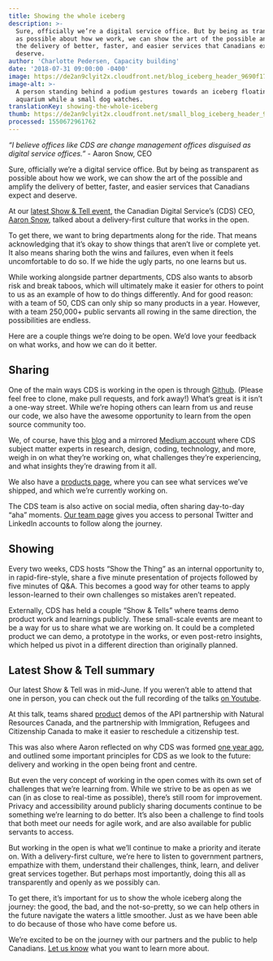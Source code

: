 ```yaml
---
title: Showing the whole iceberg
description: >-
  Sure, officially we’re a digital service office. But by being as transparent
  as possible about how we work, we can show the art of the possible and amplify
  the delivery of better, faster, and easier services that Canadians expect and
  deserve.
author: 'Charlotte Pedersen, Capacity building'
date: '2018-07-31 09:00:00 -0400'
image: https://de2an9clyit2x.cloudfront.net/blog_iceberg_header_9690f17788.jpg
image-alt: >-
  A person standing behind a podium gestures towards an iceberg floating in an
  aquarium while a small dog watches.
translationKey: showing-the-whole-iceberg
thumb: https://de2an9clyit2x.cloudfront.net/small_blog_iceberg_header_9690f17788.jpg
processed: 1550672961762
---
```


*“I believe offices like CDS are change management offices disguised as digital service offices.”* - Aaron Snow, CEO

Sure, officially we’re a digital service office. But by being as transparent as possible about how we work, we can show the art of the possible and amplify the delivery of better, faster, and easier services that Canadians expect and deserve. 

At our [latest Show & Tell event](https://youtu.be/uFjfrtuLLpQ), the Canadian Digital Service’s (CDS) CEO, [Aaron Snow](https://digital.canada.ca/2018/03/09/cds-gets-its-first-ceo/), talked about a delivery-first culture that works in the open. 

To get there, we want to bring departments along for the ride. That means acknowledging that it’s okay to show things that aren’t live or complete yet. It also means sharing both the wins and failures, even when it feels uncomfortable to do so. If we hide the ugly parts, no one learns but us. 

While working alongside partner departments, CDS also wants to absorb risk and break taboos, which will ultimately make it easier for others to point to us as an example of how to do things differently. And for good reason: with a team of 50, CDS can only ship so many products in a year. However, with a team 250,000+ public servants all rowing in the same direction, the possibilities are endless. 

Here are a couple things we’re doing to be open. We’d love your feedback on what works, and how we can do it better.

## Sharing

One of the main ways CDS is working in the open is through [Github](https://github.com/cds-snc). (Please feel free to clone, make pull requests, and fork away!) What’s great is it isn’t a one-way street. While we’re hoping others can learn from us and reuse our code, we also have the awesome opportunity to learn from the open source community too.

We, of course, have this [blog](https://digital.canada.ca/blog/) and a mirrored [Medium account](https://medium.com/@canadiandigitalservice) where CDS subject matter experts in research, design, coding, technology, and more, weigh in on what they’re working on, what challenges they’re experiencing, and what insights they’re drawing from it all. 

We also have a [products page](https://digital.canada.ca/products/), where you can see what services we’ve shipped, and which we’re currently working on. 

The CDS team is also active on social media, often sharing day-to-day “aha” moments. [Our team page](/meet-the-team/) gives you access to personal Twitter and LinkedIn accounts to follow along the journey.

## Showing

Every two weeks, CDS hosts  “Show the Thing” as an internal opportunity to, in rapid-fire-style, share a five minute presentation of projects followed by five minutes of Q&A. This becomes a good way for other teams to apply lesson-learned to their own challenges so mistakes aren’t repeated. 

Externally, CDS has held a couple “Show & Tells” where teams demo product work and learnings publicly. These small-scale events are meant to be a way for us to share what we are working on. It could be a completed product we can demo, a prototype in the works, or even post-retro insights, which helped us pivot in a different direction than originally planned.

## Latest Show & Tell summary

Our latest Show & Tell was in mid-June. If you weren’t able to attend that one in person, you can check out the full recording of the talks [on Youtube](https://www.youtube.com/watch?v=uFjfrtuLLpQ&feature=youtu.be). 

At this talk, teams shared [product](https://digital.canada.ca/products/) demos of the API partnership with Natural Resources Canada, and the partnership with Immigration, Refugees and Citizenship Canada to make it easier to reschedule a citizenship test.

This was also where Aaron reflected on why CDS was formed [one year ago](https://digital.canada.ca/2017/07/18/launch-of-the-canadian-digital-service/), and outlined some important principles for CDS as we look to the future: delivery and working in the open being front and centre. 

But even the very concept of working in the open comes with its own set of challenges that we’re learning from. While we strive to be as open as we can (in as close to real-time as possible), there’s still room for improvement. Privacy and accessibility around publicly sharing documents continue to be something we’re learning to do better. It’s also been a challenge to find tools that both meet our needs for agile work, and are also available for public servants to access. 

But working in the open is what we’ll continue to make a priority and iterate on. With a delivery-first culture, we’re here to listen to government partners, empathize with them, understand their challenges, think, learn, and deliver great services together. But perhaps most importantly, doing this all as transparently and openly as we possibly can.

To get there, it’s important for us to show the whole iceberg along the journey: the good, the bad, and the not-so-pretty, so we can help others in the future navigate the waters a little smoother. Just as we have been able to do because of those who have come before us. 

We’re excited to be on the journey with our partners and the public to help Canadians. [Let us know](#contact-us-links) what you want to learn more about.

